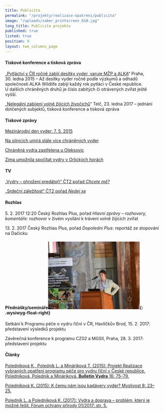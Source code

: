 ```yaml
---
title: Publicita
permalink: "/projekty/realizace-opatreni/publicita"
image: "/uploads/zaber_printscreen_610.jpg"
long_title: Publicita projektu
published: true
listed: true
position: 9
layout: two_columns_page
---
```

#### Tiskové konference a tisková zpráva

„[Pytláctví v ČR ročně zabíjí desítky vyder, varuje MŽP a ALKA][1]“
Praha, 30. ledna 2015 – Až desítky vyder ročně podle výzkumů a odhadů
společnosti ALKA Wildlife zabijí každý rok pytláci v České
republice. U dalších chráněných druhů je číslo zabitých či otrávených
zvířat ještě vyšší.

„[Nelegální zabíjení volně žijících živočichů][2]“ Telč, 23. ledna
2017 – jednání dotčených subjektů, tisková konference a tisková zpráva

#### Tiskové zprávy

[Mezinárodní den vyder:
7. 5. 2015](/news/mezinarodni-den-vyder-27-dot-5-2015)

[Na silnicích umírá stále více chráněných vyder][3]

[Chráněná vydra zastřelena u Oleksovic][4]

[Zima umožnila spočítat vydry v Orlických
horách](/news/zima-umoznila-spocitat-vydry-v-orlickych-horach)

#### TV

[„Vydry – ohrožení predátoři“ ČT2 pořad *Chcete mě?*][5]

[„Srdeční záležitost“ ČT2 pořad *Nedej se*][6]

#### Rozhlas

5. 2. 2017 12:20 Český Rozhlas Plus, pořad *Hlavní zprávy – rozhovory,
komentáře:* rozhovor v živém vysílání k trávení volně žijících zvířat

13. 2. 2017 Český Rozhlas Plus, pořad *Dopolední Plus*: reportáž ze
stopování na Dačicku

#### Přednášky/semináře![](/uploads/DSC_2950_300.JPG){: .wysiwyg-float-right}

Setkání k Programu péče o vydru říční v ČR, Havlíčkův Brod, 15. 2. 2017:
představení výsledků projektu

Závěrečná konference k programu CZ02 a MGSII, Praha, 28. 3. 2017:
představení projektu

<div class="clearfix"></div>

#### Články

[Poledníková K., Poledník L. a Mináriková T. (2015): Projekt Realizace
vybraných opatření programu péče pro vydru říční v České republice.
Poledníková, Poledník a Mináriková. **Bulletin Vydra** 16:
75–79.](/uploads/8_Polednikova_etal_75_79.pdf)

[Poledníková K. (2015): K čemu nám jsou kadávery vyder? Myslivost 8:
23–25.](/uploads/Myslivost_Vydra_2015_FINAL.pdf)

[Poledník L. a Poledníková K. (2017): Vydra a doprava – problém, který
je možné řešit. Fórum ochrany přírody 01/2017:
str. 5.](/uploads/11-vydra-a-doprava-problem-ktery-je-mozne-resit.pdf)


[1]: http://www.vydryonline.cz/news/pytlactvi-v-cr-rocne-zabiji-desitky-vyder-varuje-alka-a-mzp
[2]: http://www.vydryonline.cz/news/ministr-brabec-traveni-zvirat-je-nelidske-a-trestne
[3]: http://www.vydryonline.cz/news/tiskova-zprava-na-silnicich-umira-stale-vice-chranenych-vyder
[4]: http://www.vydryonline.cz/news/chranena-vydra-zastrelena-u-oleksovic
[5]: http://www.ceskatelevize.cz/ivysilani/1095970013-chcete-me/216562221300027
[6]: http://www.ceskatelevize.cz/porady/1095913550-nedej-se/217562248420003-srdecni-zalezitost/
